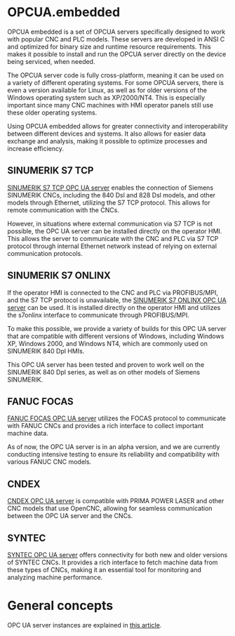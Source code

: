 # OPCUA.embedded

OPCUA embedded is a set of OPCUA servers specifically designed to work with popular CNC and PLC models. These servers are developed in ANSI C and optimized for binary size and runtime resource requirements. This makes it possible to install and run the OPCUA server directly on the device being serviced, when needed.

The OPCUA server code is fully cross-platform, meaning it can be used on a variety of different operating systems. For some OPCUA servers, there is even a version available for Linux, as well as for older versions of the Windows operating system such as XP/2000/NT4. This is especially important since many CNC machines with HMI operator panels still use these older operating systems.

Using OPCUA embedded allows for greater connectivity and interoperability between different devices and systems. It also allows for easier data exchange and analysis, making it possible to optimize processes and increase efficiency.

## SINUMERIK S7 TCP
[SINUMERIK S7 TCP OPC UA server](../../wiki/SINUMERIK-S7-TCP) enables the connection of Siemens SINUMERIK CNCs, including the 840 Dsl and 828 Dsl models, and other models through Ethernet, utilizing the S7 TCP protocol. This allows for remote communication with the CNCs.

However, in situations where external communication via S7 TCP is not possible, the OPC UA server can be installed directly on the operator HMI. This allows the server to communicate with the CNC and PLC via S7 TCP protocol through internal Ethernet network instead of relying on external communication protocols.

## SINUMERIK S7 ONLINX
If the operator HMI is connected to the CNC and PLC via PROFIBUS/MPI, and the S7 TCP protocol is unavailable, the [SINUMERIK S7 ONLINX OPC UA server](../../wiki/SINUMERIK-S7-ONLINX) can be used. It is installed directly on the operator HMI and utilizes the s7onlinx interface to communicate through PROFIBUS/MPI.

To make this possible, we provide a variety of builds for this OPC UA server that are compatible with different versions of Windows, including Windows XP, Windows 2000, and Windows NT4, which are commonly used on SINUMERIK 840 Dpl HMIs.

This OPC UA server has been tested and proven to work well on the SINUMERIK 840 Dpl series, as well as on other models of Siemens SINUMERIK.

## FANUC FOCAS
[FANUC FOCAS OPC UA server](../../wiki/FANUC-FOCAS) utilizes the FOCAS protocol to communicate with FANUC CNCs and provides a rich interface to collect important machine data.

As of now, the OPC UA server is in an alpha version, and we are currently conducting intensive testing to ensure its reliability and compatibility with various FANUC CNC models.

## CNDEX
[CNDEX OPC UA server](../../wiki/CNDEX) is compatible with PRIMA POWER LASER and other CNC models that use OpenCNC, allowing for seamless communication between the OPC UA server and the CNCs.

## SYNTEC
[SYNTEC OPC UA server](../../wiki/SYNTEC) offers connectivity for both new and older versions of SYNTEC CNCs. It provides a rich interface to fetch machine data from these types of CNCs, making it an essential tool for monitoring and analyzing machine performance.

# General concepts

OPC UA server instances are explained in [this article](../../wiki/Instances).

